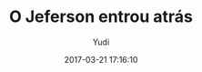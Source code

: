 ---
title: "O Jeferson entrou atrás"
subtitle: "Yudi"
image: "img/20170321-yudi.jpg"
date: 2017-03-21 17:16:10
---